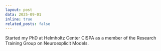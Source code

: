 ```yaml
---
layout: post
data: 2025-09-01
inline: true
related_posts: false
---
```


Started my PhD at Helmholtz Center CISPA as a member of the Research Training Group on Neuroexplicit Models.
